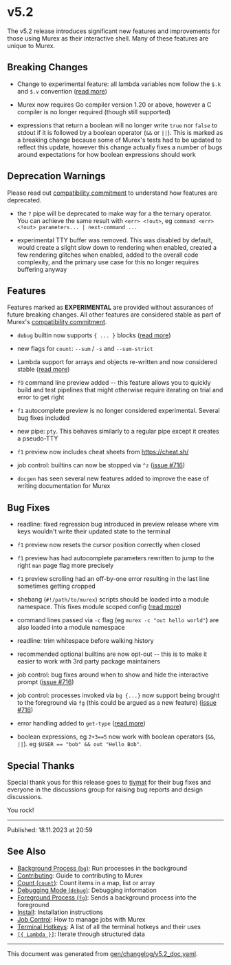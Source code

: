 # v5.2

The v5.2 release introduces significant new features and improvements for those using Murex as their interactive shell. Many of these features are unique to Murex.

## Breaking Changes

* Change to experimental feature: all lambda variables now follow the `$.k` and `$.v` convention ([read more](https://murex.rocks/parser/lambda.html))

* Murex now requires Go compiler version 1.20 or above, however a C compiler is no longer required (though still supported)

* expressions that return a boolean will no longer write `true` nor `false` to stdout if it is followed by a boolean operator (`&&` or `||`). This is marked as a breaking change because some of Murex's tests had to be updated to reflect this update, however this change actually fixes a number of bugs around expectations for how boolean expressions should work

## Deprecation Warnings

Please read out [compatibility commitment](https://murex.rocks/compatibility.html) to understand how features are deprecated.

* the `?` pipe will be deprecated to make way for a the ternary operator. You can achieve the same result with `<err> <!out>`, eg `command <err> <!out> parameters... | next-command ...`
  
* experimental TTY buffer was removed. This was disabled by default, would create a slight slow down to rendering when enabled, created a few rendering glitches when enabled, added to the overall code complexity, and the primary use case for this no longer requires buffering anyway

## Features

Features marked as **EXPERIMENTAL** are provided without assurances of future breaking changes. All other features are considered stable as part of Murex's [compatibility commitment](https://murex.rocks/compatibility.html).

* `debug` builtin now supports `{ ... }` blocks ([read more](https://murex.rocks/commands/debug.html))

* new flags for `count`: `--sum` / `-s` and `--sum-strict`

* Lambda support for arrays and objects re-written and now considered stable ([read more](https://murex.rocks/parser/lambda.html))

* `f9` command line preview added -- this feature allows you to quickly build and test pipelines that might otherwise require iterating on trial and error to get right

* `f1` autocomplete preview is no longer considered experimental. Several bug fixes included

* new pipe: `pty`. This behaves similarly to a regular pipe except it creates a pseudo-TTY

* `f1` preview now includes cheat sheets from https://cheat.sh/

* job control: builtins can now be stopped via `^z` ([issue #716](https://github.com/lmorg/murex/issues/716))

* `docgen` has seen several new features added to improve the ease of writing documentation for Murex

## Bug Fixes

* readline: fixed regression bug introduced in preview release where vim keys wouldn't write their updated state to the terminal

* `f1` preview now resets the cursor position correctly when closed

* `f1` preview has had autocomplete parameters rewritten to jump to the right `man` page flag more precisely

* `f1` preview scrolling had an off-by-one error resulting in the last line sometimes getting cropped

* shebang (`#!/path/to/murex`) scripts should be loaded into a module namespace. This fixes module scoped config ([read more](https://github.com/lmorg/murex/discussions/756))

* command lines passed via `-c` flag (eg `murex -c "out hello world"`) are also loaded into a module namespace

* readline: trim whitespace before walking history
  
* recommended optional builtins are now opt-out -- this is to make it easier to work with 3rd party package maintainers

* job control: bug fixes around when to show and hide the interactive prompt ([issue #716](https://github.com/lmorg/murex/issues/716))

* job control: processes invoked via `bg {...}` now support being brought to the foreground via `fg` (this could be argued as a new feature) ([issue #716](https://github.com/lmorg/murex/issues/716))

* error handling added to `get-type` ([read more](https://murex.rocks/commands/get-type.html))

* boolean expressions, eg `2+3==5` now work with boolean operators (`&&`, `||`). eg `$USER == "bob" && out "Hello Bob"`.
  
## Special Thanks

Special thank yous for this release goes to [tiymat](https://github.com/tiymat) for their bug fixes and everyone in the discussions group for raising bug reports and design discussions.

You rock!

<hr>

Published: 18.11.2023 at 20:59

## See Also

* [Background Process (`bg`)](../commands/bg.md):
  Run processes in the background
* [Contributing](../Murex/CONTRIBUTING.md):
  Guide to contributing to Murex
* [Count (`count`)](../commands/count.md):
  Count items in a map, list or array
* [Debugging Mode (`debug`)](../commands/debug.md):
  Debugging information
* [Foreground Process (`fg`)](../commands/fg.md):
  Sends a background process into the foreground
* [Install](../Murex/INSTALL.md):
  Installation instructions
* [Job Control](../user-guide/job-control.md):
  How to manage jobs with Murex
* [Terminal Hotkeys](../user-guide/terminal-keys.md):
  A list of all the terminal hotkeys and their uses
* [`[{ Lambda }]`](../parser/lambda.md):
  Iterate through structured data

<hr/>

This document was generated from [gen/changelog/v5.2_doc.yaml](https://github.com/lmorg/murex/blob/master/gen/changelog/v5.2_doc.yaml).